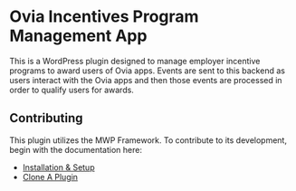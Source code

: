 # Ovia Incentives Program Management App

This is a WordPress plugin designed to manage employer incentive programs to award users of Ovia apps. Events are sent to this backend as users interact with the Ovia apps and then those events are processed in order to qualify users for awards.

## Contributing

This plugin utilizes the MWP Framework. To contribute to its development, begin with the documentation here:
* [Installation & Setup](https://www.codefarma.com/docs/mwp-framework/setup/)
* [Clone A Plugin](https://www.codefarma.com/docs/mwp-framework/setup/clone-plugin/)